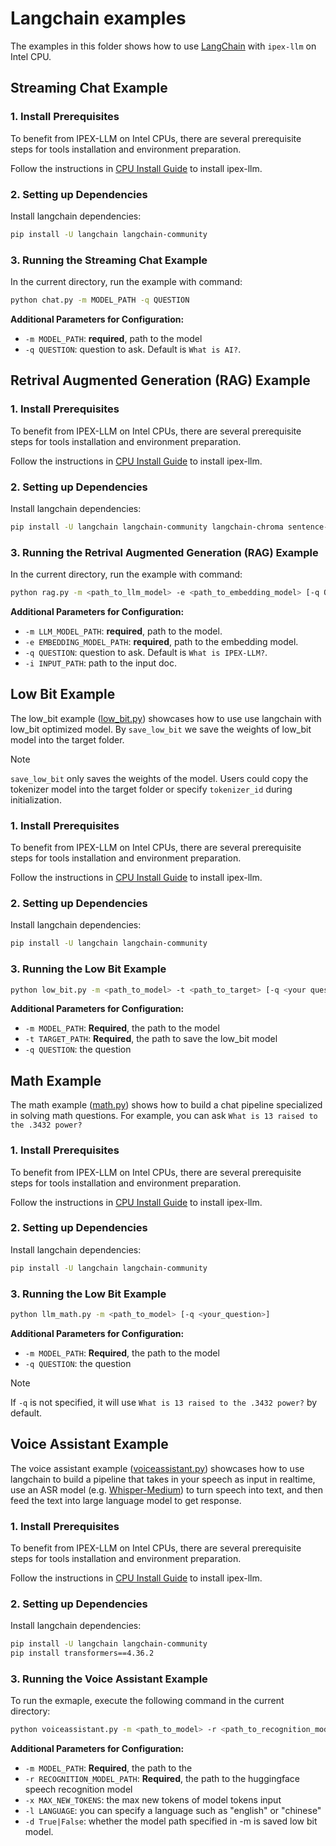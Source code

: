 # Langchain examples

The examples in this folder shows how to use [LangChain](https://www.langchain.com/) with `ipex-llm` on Intel CPU.

## Streaming Chat Example

### 1. Install Prerequisites

To benefit from IPEX-LLM on Intel CPUs, there are several prerequisite steps for tools installation and environment preparation.

Follow the instructions in [CPU Install Guide](../../../../../docs/mddocs/Overview/install_cpu.md) to install ipex-llm.

### 2. Setting up Dependencies

Install langchain dependencies:

```bash
pip install -U langchain langchain-community
```

### 3. Running the Streaming Chat Example

In the current directory, run the example with command:

```bash
python chat.py -m MODEL_PATH -q QUESTION
```
**Additional Parameters for Configuration:**
- `-m MODEL_PATH`: **required**, path to the model
- `-q QUESTION`: question to ask. Default is `What is AI?`.

## Retrival Augmented Generation (RAG) Example

### 1. Install Prerequisites

To benefit from IPEX-LLM on Intel CPUs, there are several prerequisite steps for tools installation and environment preparation.

Follow the instructions in [CPU Install Guide](../../../../../docs/mddocs/Overview/install_cpu.md) to install ipex-llm.

### 2. Setting up Dependencies

Install langchain dependencies:

```bash
pip install -U langchain langchain-community langchain-chroma sentence-transformers==3.0.1
```

### 3. Running the Retrival Augmented Generation (RAG) Example

In the current directory, run the example with command:

```bash
python rag.py -m <path_to_llm_model> -e <path_to_embedding_model> [-q QUESTION] [-i INPUT_PATH]
```
**Additional Parameters for Configuration:**
- `-m LLM_MODEL_PATH`: **required**, path to the model.
- `-e EMBEDDING_MODEL_PATH`: **required**, path to the embedding model.
- `-q QUESTION`: question to ask. Default is `What is IPEX-LLM?`.
- `-i INPUT_PATH`: path to the input doc.


## Low Bit Example

The low_bit example ([low_bit.py](./low_bit.py)) showcases how to use use langchain with low_bit optimized model.
By `save_low_bit` we save the weights of low_bit model into the target folder.
> [!NOTE]
> `save_low_bit` only saves the weights of the model. 
> Users could copy the tokenizer model into the target folder or specify `tokenizer_id` during initialization. 

### 1. Install Prerequisites

To benefit from IPEX-LLM on Intel CPUs, there are several prerequisite steps for tools installation and environment preparation.

Follow the instructions in [CPU Install Guide](../../../../../docs/mddocs/Overview/install_cpu.md) to install ipex-llm.

### 2. Setting up Dependencies

Install langchain dependencies:

```bash
pip install -U langchain langchain-community
```

### 3. Running the Low Bit Example

```bash
python low_bit.py -m <path_to_model> -t <path_to_target> [-q <your question>]
```
**Additional Parameters for Configuration:**
- `-m MODEL_PATH`: **Required**, the path to the model
- `-t TARGET_PATH`: **Required**, the path to save the low_bit model
- `-q QUESTION`: the question

## Math Example

The math example ([math.py](./llm_math.py)) shows how to build a chat pipeline specialized in solving math questions. For example, you can ask `What is 13 raised to the .3432 power?`

### 1. Install Prerequisites

To benefit from IPEX-LLM on Intel CPUs, there are several prerequisite steps for tools installation and environment preparation.

Follow the instructions in [CPU Install Guide](../../../../../docs/mddocs/Overview/install_cpu.md) to install ipex-llm.

### 2. Setting up Dependencies

Install langchain dependencies:

```bash
pip install -U langchain langchain-community
```

### 3. Running the Low Bit Example

```bash
python llm_math.py -m <path_to_model> [-q <your_question>]
```

**Additional Parameters for Configuration:**
- `-m MODEL_PATH`: **Required**, the path to the model
- `-q QUESTION`: the question

> [!NOTE]
> If `-q` is not specified, it will use `What is 13 raised to the .3432 power?` by default. 

## Voice Assistant Example

The voice assistant example ([voiceassistant.py](./voiceassistant.py)) showcases how to use langchain to build a pipeline that takes in your speech as input in realtime, use an ASR model (e.g. [Whisper-Medium](https://huggingface.co/openai/whisper-medium)) to turn speech into text, and then feed the text into large language model to get response.  

### 1. Install Prerequisites

To benefit from IPEX-LLM on Intel CPUs, there are several prerequisite steps for tools installation and environment preparation.

Follow the instructions in [CPU Install Guide](../../../../../docs/mddocs/Overview/install_cpu.md) to install ipex-llm.

### 2. Setting up Dependencies

Install langchain dependencies:
```bash
pip install -U langchain langchain-community
pip install transformers==4.36.2
```

### 3. Running the Voice Assistant Example

To run the exmaple, execute the following command in the current directory:

```bash
python voiceassistant.py -m <path_to_model> -r <path_to_recognition_model> [-q <your_question>]
```
**Additional Parameters for Configuration:**
- `-m MODEL_PATH`: **Required**, the path to the 
- `-r RECOGNITION_MODEL_PATH`: **Required**,  the path to the huggingface speech recognition model
- `-x MAX_NEW_TOKENS`: the max new tokens of model tokens input
- `-l LANGUAGE`: you can specify a language such as "english" or "chinese" 
- `-d True|False`: whether the model path specified in -m is saved low bit model.
